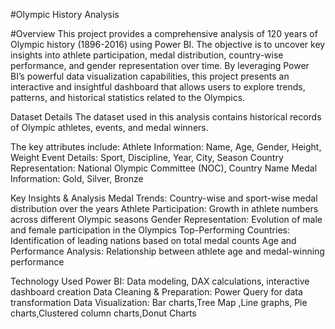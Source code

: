 #Olympic History Analysis

#Overview
This project provides a comprehensive analysis of 120 years of Olympic history (1896-2016) using Power BI. The objective is to uncover key insights into athlete participation, medal distribution, country-wise performance, and gender representation over time. By leveraging Power BI’s powerful data visualization capabilities, this project presents an interactive and insightful dashboard that allows users to explore trends, patterns, and historical statistics related to the Olympics.

Dataset Details
The dataset used in this analysis contains historical records of Olympic athletes, events, and medal winners. 

The key attributes include:
Athlete Information: Name, Age, Gender, Height, Weight
Event Details: Sport, Discipline, Year, City, Season
Country Representation: National Olympic Committee (NOC), Country Name
Medal Information: Gold, Silver, Bronze

Key Insights & Analysis
Medal Trends: Country-wise and sport-wise medal distribution over the years
Athlete Participation: Growth in athlete numbers across different Olympic seasons
Gender Representation: Evolution of male and female participation in the Olympics
Top-Performing Countries: Identification of leading nations based on total medal counts
Age and Performance Analysis: Relationship between athlete age and medal-winning performance

Technology Used
Power BI: Data modeling, DAX calculations, interactive dashboard creation
Data Cleaning & Preparation: Power Query for data transformation
Data Visualization: Bar charts,Tree Map ,Line graphs, Pie charts,Clustered column charts,Donut Charts
